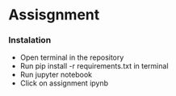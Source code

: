 # Assisgnment

### Instalation 
- Open terminal in the repository
- Run pip install -r requirements.txt in terminal
- Run jupyter notebook
- Click on assignment ipynb
